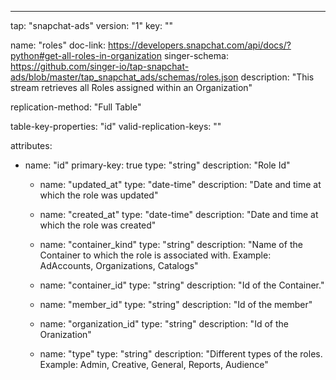 ---
tap: "snapchat-ads"
version: "1"
key: ""

name: "roles"
doc-link: https://developers.snapchat.com/api/docs/?python#get-all-roles-in-organization
singer-schema: https://github.com/singer-io/tap-snapchat-ads/blob/master/tap_snapchat_ads/schemas/roles.json
description: "This stream retrieves all Roles assigned within an Organization"

replication-method: "Full Table"

table-key-properties: "id"
valid-replication-keys: ""

attributes:
  - name: "id"
    primary-key: true
    type: "string"
    description: "Role Id"

    - name: "updated_at"
    type: "date-time"
    description: "Date and time at which the role was updated"

    - name: "created_at"
    type: "date-time"
    description: "Date and time at which the role was created"

    - name: "container_kind"
    type: "string"
    description: "Name of the Container to which the role is associated with. Example: AdAccounts, Organizations, Catalogs"

    - name: "container_id"
    type: "string"
    description: "Id of the Container."

    - name: "member_id"
    type: "string"
    description: "Id of the member"

    - name: "organization_id"
    type: "string"
    description: "Id of the Oranization"

    - name: "type"
    type: "string"
    description: "Different types of the roles. Example: Admin, Creative, General, Reports, Audience"


